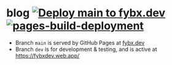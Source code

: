 # blog [![Deploy main to fybx.dev](https://github.com/fybx/blog/actions/workflows/main.yml/badge.svg?branch=main)](https://github.com/fybx/blog/actions/workflows/main.yml) [![pages-build-deployment](https://github.com/fybx/blog/actions/workflows/pages/pages-build-deployment/badge.svg)](https://github.com/fybx/blog/actions/workflows/pages/pages-build-deployment)
- Branch `main` is served by GitHub Pages at [fybx.dev](https://fybx.dev)
- Branch `dev` is for development & testing, and is active at https://fybxdev.web.app/

